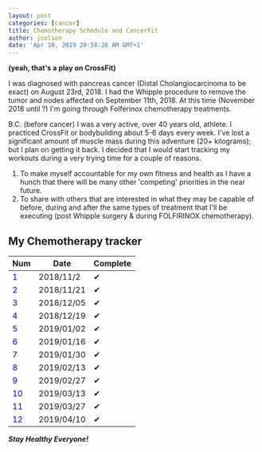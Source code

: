 ```yaml
---
layout: post
categories: [cancer]
title: Chemotherapy Schedule and CancerFit
author: jcolson
date: 'Apr 10, 2019 20:58:26 AM GMT+1'
---
```


**(yeah, that's a play on CrossFit)**
<p>I was diagnosed with pancreas cancer (Distal Cholangiocarcinoma to be exact) on August 23rd, 2018.  I had the Whipple procedure 
to remove the tumor and nodes affected on September 11th, 2018.  At this time (November 2018 until ?) I'm going through Folferinox 
chemotherapy treatments.</p>

<p>B.C. (before cancer) I was a very active, over 40 years old, athlete.  I practiced CrossFit or bodybuilding about 5-6 days every 
week.  I've lost a significant amount of muscle mass during this adventure (20+ kilograms); but I plan on getting it back.  I 
decided that I would start tracking my workouts during a very trying time for a couple of reasons.</p>

<ol>
<li>To make myself accountable for my own fitness and health as I have a hunch that there will be many other 'competing' priorities 
in the near future.</li>
<li>To share with others that are interested in what they may be capable of before, during and after the same types of treatment 
that I'll be executing (post Whipple surgery &amp; during FOLFIRINOX chemotherapy).</li>
</ol>

## My Chemotherapy tracker

| Num | Date | Complete |
|-----|------|----------|
|<span style="color: #0000ff;">1</span>      | 2018/11/2 | &#x2714;|
|<span style="color: #0000ff;">2</span>      | 2018/11/21| &#x2714;|
|<span style="color: #0000ff;">3</span>      | 2018/12/05| &#x2714;|
|<span style="color: #0000ff;">4</span>      | 2018/12/19| &#x2714;|
|<span style="color: #0000ff;">5</span>      | 2019/01/02| &#x2714;|
|<span style="color: #0000ff;">6</span>      | 2019/01/16| &#x2714;|
|<span style="color: #0000ff;">7</span>      | 2019/01/30| &#x2714;|
|<span style="color: #0000ff;">8</span>      | 2019/02/13| &#x2714;|
|<span style="color: #0000ff;">9</span>      | 2019/02/27| &#x2714;|
|<span style="color: #0000ff;">10</span>     | 2019/03/13| &#x2714;|
|<span style="color: #0000ff;">11</span>     | 2019/03/27| &#x2714;|
|<span style="color: #0000ff;">12</span>     | 2019/04/10| &#x2714;|

***Stay Healthy Everyone!***